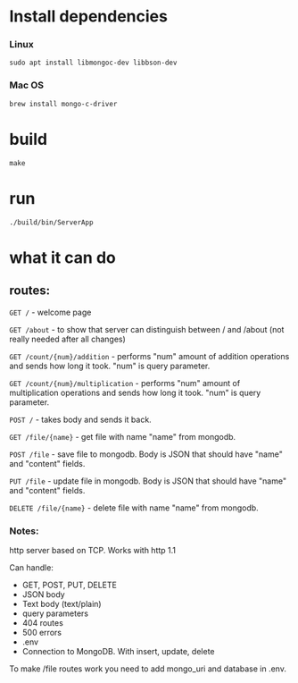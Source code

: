 # Install dependencies

### Linux

`sudo apt install libmongoc-dev libbson-dev`

### Mac OS

`brew install mongo-c-driver`

# build

`make`

# run
`./build/bin/ServerApp`

# what it can do

## routes:

`GET /` - welcome page

`GET /about` - to show that server can distinguish between / and /about (not really needed after all changes)

`GET /count/{num}/addition` - performs "num" amount of addition operations and sends how long it took. "num" is query parameter.

`GET /count/{num}/multiplication` - performs "num" amount of multiplication operations and sends how long it took. "num" is query parameter.

`POST /` - takes body and sends it back.

`GET /file/{name}` - get file with name "name" from mongodb.

`POST /file` - save file to mongodb. Body is JSON that should have "name" and "content" fields.

`PUT /file` - update file in mongodb. Body is JSON that should have "name" and "content" fields.

`DELETE /file/{name}` - delete file with name "name" from mongodb.

### Notes:

http server based on TCP. Works with http 1.1

Can handle:

- GET, POST, PUT, DELETE
- JSON body
- Text body (text/plain)
- query parameters
- 404 routes
- 500 errors
- .env
- Connection to MongoDB. With insert, update, delete

To make /file routes work you need to add mongo_uri and database in .env.